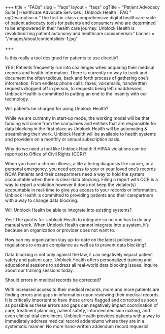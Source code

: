 +++
title = "FAQs"
slug = "faqs"
layout = "faqs"
ogTitle = "Patient Advocacy Suite | Healthcare Advocate Services | Unblock Health | FAQ "
ogDescription =  "The first-in-class comprehensive digital healthcare suite of patient advocacy tools for patients and consumers who are determined to be empowered in their health care journey. Unblock Health is revolutionizing patient autonomy and healthcare consumerism."
banner = "/images/about/contentslider-1.jpg"

+++

<div class="faq-title">Is this really a tool designed for patients to use directly?</div>

<p class="faq-content">YES! Patients frequently run into challenges when acquiring their medical records and health information. There is currently no way to track and document the often tedious, back and forth process of gathering one’s information. From endless phone calls, faxes, voicemails, handwritten requests dropped off in person, to requests being left unaddressed, Unblock Health is committed to putting an end to the insanity with our technology. </p>


<div class="faq-title">Will patients be charged for using Unblock Health?</div>

<p class="faq-content">While we are currently in start-up mode, the working model will be that funding will come from the companies and entities that are responsible for data blocking in the first place as Unblock Health will be automating & streamlining their work. Unblock Health will be available to health systems and providers on a monthly or annual subscription basis.</p>


<div class="faq-title">Why do we need a tool like Unblock Health if HIPAA violations can be reported to Office of Civil Rights (OCR)?</div>

<p class="faq-content">When you have a chronic illness, a life altering diagnosis like cancer, or a personal emergency, you need access to your or your loved one’s records NOW. Patients and their carepartners need a way to hold the system accountable when there is clear data blocking. Filing a report with OCR is a way to report a violation however it does not keep the violator(s) accountable in real-time to give you access to your records or information. Unblock Health is committed to providing patients and their carepartners with a way to change data blocking.</p>

<div class="faq-title">Will Unblock Health be able to integrate into existing systems?</div>

<p class="faq-content">Yes! The goal is for Unblock Health to integrate so no one has to do any manual work. When Unblock Health cannot integrate into a system, it’s because an organization or provider does not want to.</p>

<div class="faq-title">How can my organization stay up-to-date on the latest policies and regulations to ensure compliance as well as to prevent data blocking?</div>

<p class="faq-content">Data blocking is not only against the law, it can negatively impact patient safety and patient care. Unblock Health offers personalized training and educational sessions to address all real-world data blocking issues.  Inquire about our training sessions today.</p>

<div class="faq-title">Should errors in medical records be corrected?</div>


<p class="faq-content">With increased access to their medical records, more and more patients are finding errors and gaps in information upon reviewing their medical records. It is critically important to have these errors flagged and corrected as soon as possible as these errors and gaps can negatively impact coordination of care, treatment planning, patient safety, informed decision making, and even clinical trial enrollment.  Unblock Health provides patients with a way to immediately address medical record addendums where they are in a systematic manner. No more hand-written addendum record requests!</p>





